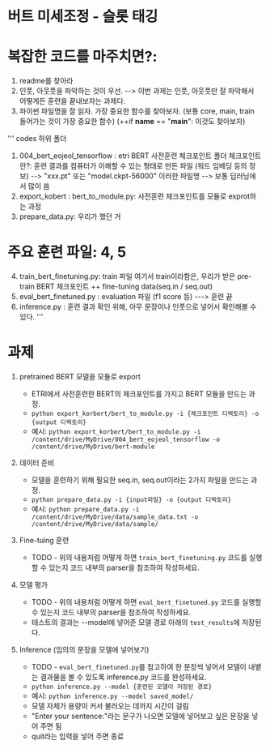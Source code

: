 # 버트 미세조정 - 슬롯 태깅

# 복잡한 코드를 마주치면?:
 1. readme를 찾아라
 2. 인풋, 아웃풋을 파악하는 것이 우선. 
 --> 이번 과제는 인풋, 아웃풋만 잘 파악해서 어떻게든 훈련을 끝내보자는 과제다.
 3. 파이썬 파일명을 잘 읽자. 가장 중요한 함수를 찾아보자.
 (보통 core, main, train 들어가는 것이 가장 중요한 함수)
 (++if __name__ == "__main__": 이것도 찾아보자)


''' codes 하위 폴더
1. 004_bert_eojeol_tensorflow : etri BERT 사전훈련 체크포인트 폴더
체크포인트란?: 훈련 결과를 컴퓨터가 이해할 수 있는 형태로 만든 파일 (워드 임베딩 등의 정보)
--> "xxx.pt" 또는 "model.ckpt-56000" 이러한 파일명
--> 보통 딥러닝에서 많이 씀
2. export_kobert : bert_to_module.py: 사전훈련 체크포인트를 모듈로 exprot하는 과정
3. prepare_data.py: 우리가 했던 거

# 주요 훈련 파일: 4, 5
4. train_bert_finetuning.py: train 파일
여기서 train이라함은, 우리가 받은 pre-train BERT 체크포인트 ++ fine-tuning data(seq.in / seq.out)
5. eval_bert_finetuned.py : evaluation 파일 (f1 score 등)    ---> 훈련 끝
6. inference.py : 훈련 결과 확인 위해, 아무 문장이나 인풋으로 넣어서 확인해볼 수 있다.
'''

# 과제  
1. pretrained BERT 모델을 모듈로 export  
    - ETRI에서 사전훈련한 BERT의 체크포인트를 가지고 BERT 모듈을 만드는 과정.
    - `python export_korbert/bert_to_module.py -i {체크포인트 디렉토리} -o {output 디렉토리}`
    - 예시: `python export_korbert/bert_to_module.py -i /content/drive/MyDrive/004_bert_eojeol_tensorflow -o /content/drive/MyDrive/bert-module`  

2. 데이터 준비
    - 모델을 훈련하기 위해 필요한 seq.in, seq.out이라는 2가지 파일을 만드는 과정.  
    - `python prepare_data.py -i {input파일} -o {output 디렉토리}`   
    - 예시: `python prepare_data.py -i /content/drive/MyDrive/data/sample_data.txt -o /content/drive/MyDrive/data/sample/`  
  
3. Fine-tuing 훈련  
    - TODO - 위의 내용처럼 어떻게 하면 `train_bert_finetuning.py` 코드를 실행할 수 있는지 코드 내부의 parser을 참조하여 작성하세요.  
  
4. 모델 평가  
    - TODO - 위의 내용처럼 어떻게 하면 `eval_bert_finetuned.py` 코드를 실행할 수 있는지 코드 내부의 parser을 참조하여 작성하세요.  
    - 테스트의 결과는 --model에 넣어준 모델 경로 아래의 `test_results`에 저장된다.  
  
5. Inference (임의의 문장을 모델에 넣어보기)  
    - TODO - `eval_bert_finetuned.py`를 참고하여 한 문장씩 넣어서 모델이 내뱉는 결과물을 볼 수 있도록 inference.py 코드를 완성하세요.  
    - `python inference.py --model {훈련된 모델이 저장된 경로}`   
    - 예시: `python inference.py --model saved_model/`   
    - 모델 자체가 용량이 커서 불러오는 데까지 시간이 걸림  
    - "Enter your sentence:"라는 문구가 나오면 모델에 넣어보고 싶은 문장을 넣어 주면 됨  
    - quit라는 입력을 넣어 주면 종료  
